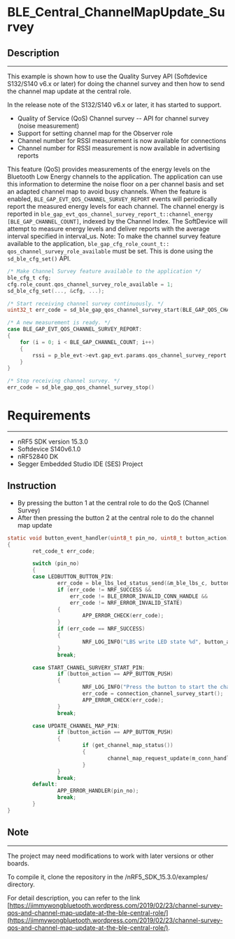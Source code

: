 # BLE_Central_ChannelMapUpdate_Survey

## Description
-----------------------------------------
This example is shown how to use the Quality Survey API (Softdevice S132/S140 v6.x or later) for doing the channel survey and then how to send the channel map update at the central role.

In the release note of the S132/S140 v6.x or later, it has started to support.

* Quality of Service (QoS) Channel survey -- API for channel survey (noise measurement)
* Support for setting channel map for the Observer role
* Channel number for RSSI measurement is now available for connections
* Channel number for RSSI measurement is now available in advertising reports

This feature (QoS) provides measurements of the energy levels on the Bluetooth Low Energy channels to the application. The application can use
this information to determine the noise floor on a per channel basis and set an adapted channel map to avoid busy channels.
When the feature is enabled, ```BLE_GAP_EVT_QOS_CHANNEL_SURVEY_REPORT``` events will periodically report the measured energy levels
for each channel. The channel energy is reported in ```ble_gap_evt_qos_channel_survey_report_t::channel_energy
[BLE_GAP_CHANNEL_COUNT]```, indexed by the Channel Index. The SoftDevice will attempt to measure energy levels and deliver reports
with the average interval specified in interval_us.
Note: To make the channel survey feature available to the application, ```ble_gap_cfg_role_count_t::
qos_channel_survey_role_available``` must be set. This is done using the ```sd_ble_cfg_set()``` API.

```c
/* Make Channel Survey feature available to the application */
ble_cfg_t cfg;
cfg.role_count.qos_channel_survey_role_available = 1;
sd_ble_cfg_set(..., &cfg, ...);
```

```c
/* Start receiving channel survey continuously. */
uint32_t err_code = sd_ble_gap_qos_channel_survey_start(BLE_GAP_QOS_CHANNEL_SURVEY_INTERVAL_CONTINUOUS);
```

```c
/* A new measurement is ready. */
case BLE_GAP_EVT_QOS_CHANNEL_SURVEY_REPORT:
{
    for (i = 0; i < BLE_GAP_CHANNEL_COUNT; i++)
    {
        rssi = p_ble_evt->evt.gap_evt.params.qos_channel_survey_report.channel_energy[i];
    }
}
```

```c
/* Stop receiving channel survey. */
err_code = sd_ble_gap_qos_channel_survey_stop()
```

# Requirements
------------
- nRF5 SDK version 15.3.0
- Softdevice S140v6.1.0
- nRF52840 DK 
- Segger Embedded Studio IDE (SES) Project

## Instruction

* By pressing the button 1 at the central role to do the QoS (Channel Survey)
* After then pressing the button 2 at the central role to do the channel map update

```c
static void button_event_handler(uint8_t pin_no, uint8_t button_action)
{
        ret_code_t err_code;

        switch (pin_no)
        {
        case LEDBUTTON_BUTTON_PIN:
                err_code = ble_lbs_led_status_send(&m_ble_lbs_c, button_action);
                if (err_code != NRF_SUCCESS &&
                    err_code != BLE_ERROR_INVALID_CONN_HANDLE &&
                    err_code != NRF_ERROR_INVALID_STATE)
                {
                        APP_ERROR_CHECK(err_code);
                }
                if (err_code == NRF_SUCCESS)
                {
                        NRF_LOG_INFO("LBS write LED state %d", button_action);
                }
                break;

        case START_CHANEL_SURVERY_START_PIN:
                if (button_action == APP_BUTTON_PUSH)
                {
                        NRF_LOG_INFO("Press the button to start the channel survey");
                        err_code = connection_channel_survey_start();
                        APP_ERROR_CHECK(err_code);
                }
                break;

        case UPDATE_CHANNEL_MAP_PIN:
                if (button_action == APP_BUTTON_PUSH)
                {
                        if (get_channel_map_status())
                        {
                                channel_map_request_update(m_conn_handle, MINIMUM_CHANNEL_SURVEY_SELECTION);
                        }
                }
                break;
        default:
                APP_ERROR_HANDLER(pin_no);
                break;
        }
}
```

## Note
-----------------------------------------

The project may need modifications to work with later versions or other boards. 

To compile it, clone the repository in the /nRF5_SDK_15.3.0/examples/ directory.

For detail description, you can refer to the link [https://jimmywongbluetooth.wordpress.com/2019/02/23/channel-survey-qos-and-channel-map-update-at-the-ble-central-role/](https://jimmywongbluetooth.wordpress.com/2019/02/23/channel-survey-qos-and-channel-map-update-at-the-ble-central-role/).
